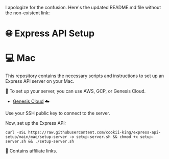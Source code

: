 I apologize for the confusion. Here's the updated README.md file without the non-existent link:

# 🌐 Express API Setup

# 💻 Mac

This repository contains the necessary scripts and instructions to set up an Express API server on your Mac.

🚀 To set up your server, you can use AWS, GCP, or Genesis Cloud.

- [Genesis Cloud](https://gnsiscld.co/f8a53) ☁️

Use your SSH public key to connect to the server.

Now, set up the Express API:

```
curl -sSL https://raw.githubusercontent.com/cookii-king/express-api-setup/main/mac/setup-server -o setup-server.sh && chmod +x setup-server.sh && ./setup-server.sh
```

🔗 Contains affiliate links.

